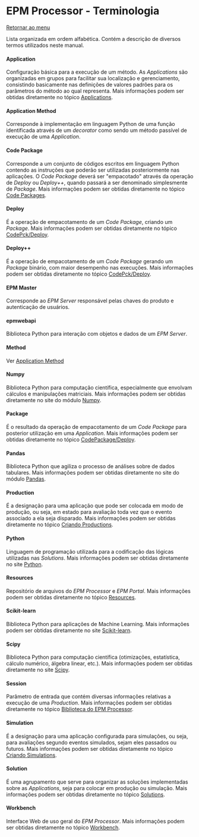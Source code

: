 # EPM Processor - Terminologia


[Retornar ao menu](menu.md)

Lista organizada em ordem alfabética. Contém a descrição de diversos termos utilizados neste manual. 


#### Application

Configuração básica para a execução de um método.
As *Applications* são organizadas em grupos para facilitar sua localização e gerenciamento, consistindo basicamente nas definições de valores padrões para os parâmetros do método ao qual representa. Mais informações podem ser obtidas diretamente no tópico [Applications](EPMProcessorApplications.md).


#### Application Method

Corresponde à implementação em linguagem Python de uma função identificada através de um *decorator* como sendo um método passível de execução de uma *Application*.


#### Code Package

Corresponde a um conjunto de códigos escritos em linguagem Python contendo as instruções que poderão ser utilizadas posteriormente nas aplicações.
O *Code Package* deverá ser "empacotado" através da operação de *Deploy* ou *Deploy++*, quando passará a ser denominado simplesmente de *Package*. Mais informações podem ser obtidas diretamente no tópico [Code Packages](EPMProcessorCodePackages.md).


#### Deploy

É a operação de empacotamento de um *Code Package*, criando um *Package*. Mais informações podem ser obtidas diretamente no tópico [CodePck/Deploy](EPMProcessorCodePackages.md#deploy-e-deploy).


#### Deploy++

É a operação de empacotamento de um *Code Package* gerando um *Package* binário, com maior desempenho nas execuções. Mais informações podem ser obtidas diretamente no tópico [CodePck/Deploy](EPMProcessorCodePackages.md#deploy-e-deploy).


#### EPM Master

Corresponde ao *EPM Server* responsável pelas chaves do produto e autenticação de usuários.


#### epmwebapi

Biblioteca Python para interação com objetos e dados de um *EPM Server*.


#### Method

Ver [Application Method](EpmProcessorTerminologia.md#application-method)


#### Numpy

Biblioteca Python para computação científica, especialmente que envolvam cálculos e manipulações matriciais. Mais informações podem ser obtidas diretamente no site do módulo [Numpy](http://www.numpy.org).


#### Package

É o resultado da operação de empacotamento de um *Code Package* para posterior utilização em uma *Application*. Mais informações podem ser obtidas diretamente no tópico [CodePackage/Deploy](EPMProcessorCodePackages.md#deploy-e-deploy).



#### Pandas

Biblioteca Python que agiliza o processo de análises sobre de dados tabulares. Mais informações podem ser obtidas diretamente no site do módulo [Pandas](https://pandas.pydata.org).


#### Production

É a designação para uma aplicação que pode ser colocada em modo de produção, ou seja, em estado para avaliação toda vez que o evento associado a ela seja disparado. Mais informações podem ser obtidas diretamente no tópico [Criando Productions](EPMProcessorSolutions.md#criando-productions).


#### Python

Linguagem de programação utilizada para a codificação das lógicas utilizadas nas *Solutions*. Mais informações podem ser obtidas diretamente no site [Python](https://www.python.org).


#### Resources

Repositório de arquivos do *EPM Processor* e *EPM Portal*. Mais informações podem ser obtidas diretamente no tópico [Resources](EPMProcessorResources.md).


#### Scikit-learn

Biblioteca Python para aplicações de Machine Learning. Mais informações podem ser obtidas diretamente no site [Scikit-learn](http://scikit-learn.org).


#### Scipy

Biblioteca Python para computação científica (otimizações, estatística, cálculo numérico, álgebra linear, etc.). Mais informações podem ser obtidas diretamente no site [Scipy](https://www.scipy.org).


#### Session

Parâmetro de entrada que contém diversas informações relativas a execução de uma *Production*. Mais informações podem ser obtidas diretamente no tópico [Biblioteca do EPM Processor](EPMProcessorBibliotecaepmprocessor.md).


#### Simulation

É a designação para uma aplicação configurada para simulações, ou seja, para avaliações segundo eventos simulados, sejam eles passados ou futuros. Mais informações podem ser obtidas diretamente no tópico [Criando Simulations](EPMProcessorSolutions.md#criando-simulations).


#### Solution

É uma agrupamento que serve para organizar as soluções implementadas sobre as *Applications*, seja para colocar em produção ou simulação. Mais informações podem ser obtidas diretamente no tópico [Solutions](EPMProcessorSolutions.md).


#### Workbench

Interface Web de uso geral do *EPM Processor*. Mais informações podem ser obtidas diretamente no tópico [Workbench](EPMProcessorWorkbench.md).




